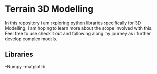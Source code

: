 
# Terrain 3D Modelling

In this repository i am exploring python libraries specifically for 3D Modelling. I am hoping to learn more about the scope involved with this. Feel free to use check it out and following along my journey as i further develop complex models.

## Libraries 
-Numpy
-matplotlib




